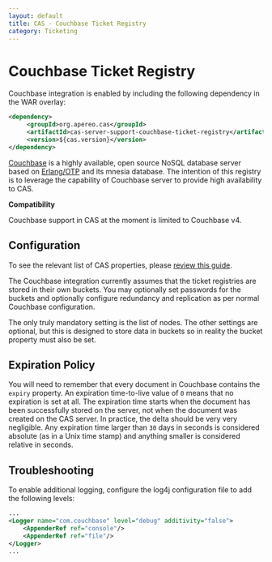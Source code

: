 ```yaml
---
layout: default
title: CAS - Couchbase Ticket Registry
category: Ticketing
---
```


# Couchbase Ticket Registry

Couchbase integration is enabled by including the following dependency in the WAR overlay:

```xml
<dependency>
     <groupId>org.apereo.cas</groupId>
     <artifactId>cas-server-support-couchbase-ticket-registry</artifactId>
     <version>${cas.version}</version>
</dependency>
```


[Couchbase](http://www.couchbase.com) is a highly available, open source NoSQL database server based on
[Erlang/OTP](http://www.erlang.org) and its mnesia database. The intention of this
registry is to leverage the capability of Couchbase server to provide high availability to CAS.

<div class="alert alert-info"><strong>Compatibility</strong><p>Couchbase support in CAS at the moment is limited to Couchbase v4.</p></div>

## Configuration

To see the relevant list of CAS properties, please [review this guide](../configuration/Configuration-Properties.html#couchbase-ticket-registry).

The Couchbase integration currently assumes that the ticket registries are stored
in their own buckets. You may optionally set passwords for the buckets and optionally configure
redundancy and replication as per normal Couchbase configuration.

The only truly mandatory setting is the list of nodes.
The other settings are optional, but this is designed to store data in buckets
so in reality the bucket property must also be set.

## Expiration Policy

You will need to remember that every document in Couchbase contains the `expiry` property.
An expiration time-to-live value of `0` means that no expiration is set at all.
The expiration time starts when the document has been successfully stored on the server,
not when the document was created on the CAS server. In practice, the delta should be very very negligible.
Any expiration time larger than `30` days in seconds is considered absolute (as in a Unix time stamp)
and anything smaller is considered relative in seconds.

## Troubleshooting

To enable additional logging, configure the log4j configuration file to add the following
levels:

```xml
...
<Logger name="com.couchbase" level="debug" additivity="false">
    <AppenderRef ref="console"/>
    <AppenderRef ref="file"/>
</Logger>
...
```
